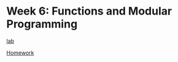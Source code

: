 # Week 6: Functions and Modular Programming

[lab](lab/1_PacMan.ipynb)

[Homework](homework/1_star_wars_q.ipynb)

<!-- [Reading](readings/index)

[Lecture](lecture/index) -->

<!-- [Practice Quiz](practicequiz/1_kanye_q) -->

<!-- [practice quiz](practicequiz/1_practicequiz_q.ipynb)

 -->

